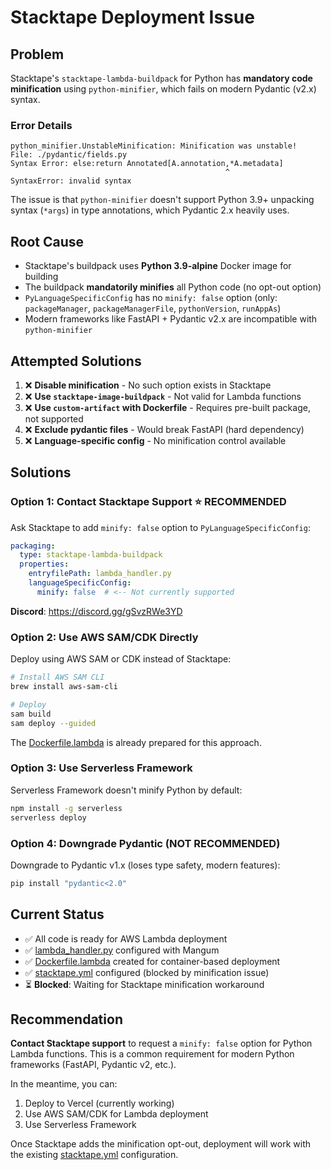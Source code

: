 # Stacktape Deployment Issue

## Problem

Stacktape's `stacktape-lambda-buildpack` for Python has **mandatory code minification** using `python-minifier`, which fails on modern Pydantic (v2.x) syntax.

### Error Details

```
python_minifier.UnstableMinification: Minification was unstable!
File: ./pydantic/fields.py
Syntax Error: else:return Annotated[A.annotation,*A.metadata]
                                                ^
SyntaxError: invalid syntax
```

The issue is that `python-minifier` doesn't support Python 3.9+ unpacking syntax (`*args`) in type annotations, which Pydantic 2.x heavily uses.

## Root Cause

- Stacktape's buildpack uses **Python 3.9-alpine** Docker image for building
- The buildpack **mandatorily minifies** all Python code (no opt-out option)
- `PyLanguageSpecificConfig` has no `minify: false` option (only: `packageManager`, `packageManagerFile`, `pythonVersion`, `runAppAs`)
- Modern frameworks like FastAPI + Pydantic v2.x are incompatible with `python-minifier`

## Attempted Solutions

1. ❌ **Disable minification** - No such option exists in Stacktape
2. ❌ **Use `stacktape-image-buildpack`** - Not valid for Lambda functions
3. ❌ **Use `custom-artifact` with Dockerfile** - Requires pre-built package, not supported
4. ❌ **Exclude pydantic files** - Would break FastAPI (hard dependency)
5. ❌ **Language-specific config** - No minification control available

## Solutions

### Option 1: Contact Stacktape Support ⭐ RECOMMENDED

Ask Stacktape to add `minify: false` option to `PyLanguageSpecificConfig`:

```yaml
packaging:
  type: stacktape-lambda-buildpack
  properties:
    entryfilePath: lambda_handler.py
    languageSpecificConfig:
      minify: false  # <-- Not currently supported
```

**Discord**: https://discord.gg/gSvzRWe3YD

### Option 2: Use AWS SAM/CDK Directly

Deploy using AWS SAM or CDK instead of Stacktape:

```bash
# Install AWS SAM CLI
brew install aws-sam-cli

# Deploy
sam build
sam deploy --guided
```

The [Dockerfile.lambda](Dockerfile.lambda) is already prepared for this approach.

### Option 3: Use Serverless Framework

Serverless Framework doesn't minify Python by default:

```bash
npm install -g serverless
serverless deploy
```

### Option 4: Downgrade Pydantic (NOT RECOMMENDED)

Downgrade to Pydantic v1.x (loses type safety, modern features):

```bash
pip install "pydantic<2.0"
```

## Current Status

- ✅ All code is ready for AWS Lambda deployment
- ✅ [lambda_handler.py](lambda_handler.py) configured with Mangum
- ✅ [Dockerfile.lambda](Dockerfile.lambda) created for container-based deployment
- ✅ [stacktape.yml](stacktape.yml) configured (blocked by minification issue)
- ⏳ **Blocked**: Waiting for Stacktape minification workaround

## Recommendation

**Contact Stacktape support** to request a `minify: false` option for Python Lambda functions. This is a common requirement for modern Python frameworks (FastAPI, Pydantic v2, etc.).

In the meantime, you can:
1. Deploy to Vercel (currently working)
2. Use AWS SAM/CDK for Lambda deployment
3. Use Serverless Framework

Once Stacktape adds the minification opt-out, deployment will work with the existing [stacktape.yml](stacktape.yml) configuration.
